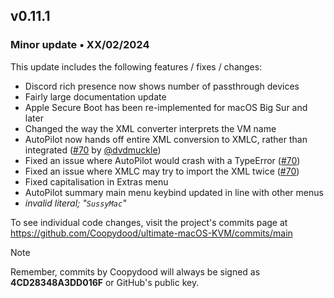 ## v0.11.1

### Minor update • XX/02/2024

This update includes the following features / fixes / changes:

- Discord rich presence now shows number of passthrough devices
- Fairly large documentation update
- Apple Secure Boot has been re-implemented for macOS Big Sur and later
- Changed the way the XML converter interprets the VM name
- AutoPilot now hands off entire XML conversion to XMLC, rather than integrated ([#70](https://github.com/Coopydood/ultimate-macOS-KVM/issues/70) by [@dvdmuckle](https://github.com/dvdmuckle))
- Fixed an issue where AutoPilot would crash with a TypeError ([#70](https://github.com/Coopydood/ultimate-macOS-KVM/issues/70))
- Fixed an issue where XMLC may try to import the XML twice ([#70](https://github.com/Coopydood/ultimate-macOS-KVM/issues/70))
- Fixed capitalisation in Extras menu
- AutoPilot summary main menu keybind updated in line with other menus
- *invalid literal; "``SussyMac``"*

To see individual code changes, visit the project's commits page at <https://github.com/Coopydood/ultimate-macOS-KVM/commits/main>

> [!NOTE]
> Remember, commits by Coopydood will always be signed as **4CD28348A3DD016F** or GitHub's public key.

